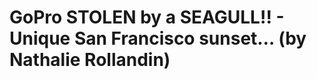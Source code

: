 <!--
id: 31557212102
link: http://tumblr.atmos.org/post/31557212102/gopro-stolen-by-a-seagull-unique-san-francisco
slug: gopro-stolen-by-a-seagull-unique-san-francisco
date: Fri Sep 14 2012 18:26:18 GMT-0700 (PDT)
publish: 2012-09-014
tags: 
title: GoPro STOLEN by a SEAGULL!! - Unique San Francisco sunset&#8230; (by Nathalie Rollandin) 
-->


GoPro STOLEN by a SEAGULL!! - Unique San Francisco sunset&#8230; (by Nathalie Rollandin) 
=========================================================================================




